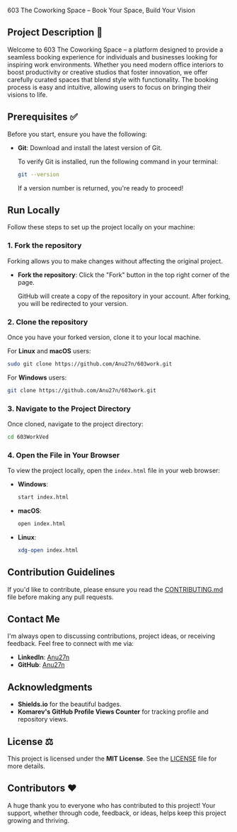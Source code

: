  603 The Coworking Space – Book Your Space, Build Your Vision

## Project Description 📝
Welcome to 603 The Coworking Space – a platform designed to provide a seamless booking experience for individuals and businesses looking for inspiring work environments. Whether you need modern office interiors to boost productivity or creative studios that foster innovation, we offer carefully curated spaces that blend style with functionality. The booking process is easy and intuitive, allowing users to focus on bringing their visions to life.

## Prerequisites ✅
Before you start, ensure you have the following:

- **Git**: Download and install the latest version of Git.
  
  To verify Git is installed, run the following command in your terminal:
  ```bash
  git --version
  ```
  If a version number is returned, you're ready to proceed!

## Run Locally
Follow these steps to set up the project locally on your machine:

### 1. Fork the repository
Forking allows you to make changes without affecting the original project.

- **Fork the repository**: Click the "Fork" button in the top right corner of the page.
  
  GitHub will create a copy of the repository in your account. After forking, you will be redirected to your version.

### 2. Clone the repository

Once you have your forked version, clone it to your local machine.

For **Linux** and **macOS** users:
```bash
sudo git clone https://github.com/Anu27n/603work.git
```

For **Windows** users:
```bash
git clone https://github.com/Anu27n/603work.git
```

### 3. Navigate to the Project Directory
Once cloned, navigate to the project directory:
```bash
cd 603WorkVed
```

### 4. Open the File in Your Browser
To view the project locally, open the `index.html` file in your web browser:

- **Windows**:
  ```bash
  start index.html
  ```

- **macOS**:
  ```bash
  open index.html
  ```

- **Linux**:
  ```bash
  xdg-open index.html
  ```

## Contribution Guidelines
If you'd like to contribute, please ensure you read the [CONTRIBUTING.md](./CONTRIBUTING.md) file before making any pull requests.



## Contact Me
I'm always open to discussing contributions, project ideas, or receiving feedback. Feel free to connect with me via:

- **LinkedIn**: [Anu27n](https://www.linkedin.com/in/anubhav-jain27n/)
- **GitHub**: [Anu27n](https://github.com/Anu27n)

## Acknowledgments
- **Shields.io** for the beautiful badges.
- **Komarev's GitHub Profile Views Counter** for tracking profile and repository views.

## License ⚖️
This project is licensed under the **MIT License**. See the [LICENSE](./LICENSE) file for more details.

## Contributors ❤️
A huge thank you to everyone who has contributed to this project! Your support, whether through code, feedback, or ideas, helps keep this project growing and thriving.
